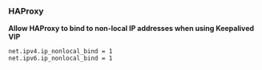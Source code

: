 ### HAProxy

**Allow HAProxy to bind to non-local IP addresses when using Keepalived VIP**

```shell
net.ipv4.ip_nonlocal_bind = 1
net.ipv6.ip_nonlocal_bind = 1
```
